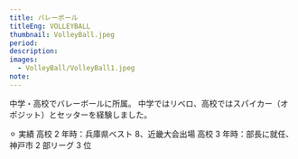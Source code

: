 ```yaml
---
title: バレーボール
titleEng: VOLLEYBALL
thumbnail: VolleyBall.jpeg
period:
description:
images:
  - VolleyBall/VolleyBall1.jpeg
note:
---
```


中学・高校でバレーボールに所属。
中学ではリベロ、高校ではスパイカー（オポジット）とセッターを経験しました。

⚪︎ 実績
高校 2 年時：兵庫県ベスト 8、近畿大会出場
高校 3 年時：部長に就任、神戸市 2 部リーグ 3 位
